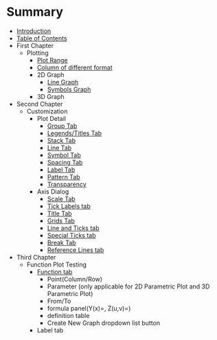 # Summary

* [Introduction](README.md)
* [Table of Contents](table-of-contents.md)
* First Chapter
  * Plotting
    * [Plot Range](chapter1/page1/page11.md)
    * [Column of different format](chapter1/page1/column-of-different-format.md)
    * 2D Graph
      * [Line Graph](chapter1/page1/2d-graph/line-graph.md)
      * [Symbols Graph](chapter1/page1/2d-graph/symbols-graph.md)
    * 3D Graph
* Second Chapter
  * Customization
    * Plot Detail
      * [Group Tab](second-chapter/customization/plot-detail/group-tab.md)
      * [Legends/Titles Tab](second-chapter/customization/plot-detail/legendstitles-tab.md)
      * [Stack Tab](second-chapter/customization/plot-detail/stack-tab.md)
      * [Line Tab](second-chapter/customization/plot-detail/line-tab.md)
      * [Symbol Tab](second-chapter/customization/plot-detail/symbol-tab.md)
      * [Spacing Tab](second-chapter/customization/plot-detail/spacing-tab.md)
      * [Label Tab ](second-chapter/customization/plot-detail/label-tab.md)
      * [Pattern Tab](second-chapter/customization/plot-detail/pattern-tab.md)
      * [Transparency](second-chapter/customization/plot-detail/transparency.md)
    * Axis Dialog 
      * [Scale Tab](second-chapter/customization/scale-tab.md)
      * [Tick Labels tab](second-chapter/customization/tick-labels-tab.md)
      * [Title Tab](second-chapter/customization/title-tab.md)
      * [Grids Tab](second-chapter/customization/grids-tab.md)
      * [Line and Ticks tab](second-chapter/customization/line-and-ticks-tab.md)
      * [Special Ticks tab](second-chapter/customization/special-ticks-tab.md)
      * [Break Tab](second-chapter/customization/break-tab.md)
      * [Reference Lines tab](second-chapter/customization/reference-lines-tab.md)
* Third Chapter
  * Function Plot Testing
    * [Function tab](function-tab.md)
      * Point\(Column/Row\) 
      * Parameter \(only applicable for 2D Parametric Plot and 3D Parametric Plot\)
      * From/To
      * formula panel\(Y\(x\)=, Z\(u,v\)=\) 
      * definition table
      * Create New Graph dropdown list button
    * Label tab

